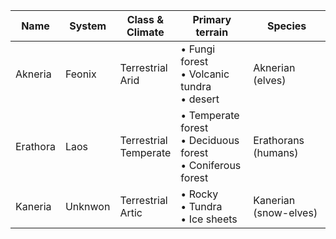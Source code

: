 |Name|System|Class &<br/>Climate|Primary<br/>terrain|Species|
|---|---|---|---|---|
| Akneria | Feonix | Terrestrial<br/>Arid | • Fungi forest<br/>• Volcanic tundra<br/>• desert | Aknerian (elves) |
| Erathora | Laos | Terrestrial<br/>Temperate | • Temperate forest<br/>• Deciduous forest<br/>• Coniferous forest | Erathorans (humans) |
| Kaneria | Unknwon | Terrestrial<br/>Artic | • Rocky<br/>• Tundra<br/>• Ice sheets | Kanerian (snow-elves) | 
 
